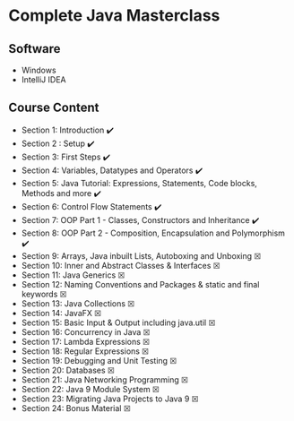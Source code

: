 # Complete Java Masterclass

## Software
* Windows
* IntelliJ IDEA

## Course Content 
* Section 1: Introduction :heavy_check_mark:
* Section 2 : Setup :heavy_check_mark:
* Section 3: First Steps :heavy_check_mark:
* Section 4: Variables, Datatypes and Operators :heavy_check_mark:
* Section 5: Java Tutorial: Expressions, Statements, Code blocks, Methods and more :heavy_check_mark:
* Section 6: Control Flow Statements :heavy_check_mark:
* Section 7: OOP Part 1 - Classes, Constructors and Inheritance :heavy_check_mark:
* Section 8: OOP Part 2 - Composition, Encapsulation and Polymorphism :heavy_check_mark:
* Section 9: Arrays, Java inbuilt Lists, Autoboxing and Unboxing ☒
* Section 10: Inner and Abstract Classes & Interfaces ☒
* Section 11: Java Generics ☒
* Section 12: Naming Conventions and Packages & static and final keywords ☒
* Section 13: Java Collections ☒
* Section 14: JavaFX ☒
* Section 15: Basic Input & Output including java.util ☒
* Section 16: Concurrency in Java ☒
* Section 17: Lambda Expressions ☒
* Section 18: Regular Expressions ☒
* Section 19: Debugging and Unit Testing ☒
* Section 20: Databases ☒
* Section 21: Java Networking Programming ☒
* Section 22: Java 9 Module System ☒
* Section 23: Migrating Java Projects to Java 9 ☒
* Section 24: Bonus Material ☒


